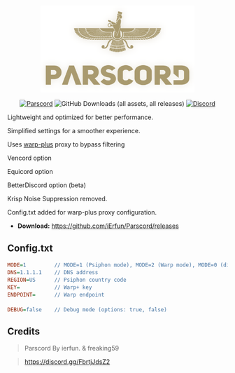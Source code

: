 <div align="center">

<a href="https://github.com/iErfun/Parscord"><img src="./assets/logo.png" alt="Parscord" style="width: 70%"/></a>

[![Parscord](https://img.shields.io/badge/Parscord-grey?style=flat-square)](https://github.com/Parscord/Parscord)
![GitHub Downloads (all assets, all releases)](https://img.shields.io/github/downloads/iErfun/Parscord/total?style=flat-square&color=gray)
[![Discord](https://img.shields.io/discord/1266760643692859402?style=flat-square&logo=discord&logoColor=white&label=Discord&color=768AD4&)](https://discord.gg/FFbrtjJdsZ2)

</div>

Lightweight and optimized for better performance.

Simplified settings for a smoother experience.

Uses [warp-plus](https://github.com/bepass-org/warp-plus) proxy to bypass filtering

Vencord option

Equicord option

BetterDiscord option (beta)

Krisp Noise Suppression removed.

Config.txt added for warp-plus proxy configuration.

* **Download:** https://github.com/iErfun/Parscord/releases

## Config.txt
```ini
MODE=1         // MODE=1 (Psiphon mode), MODE=2 (Warp mode), MODE=0 (disable proxy) 
DNS=1.1.1.1    // DNS address
REGION=US      // Psiphon country code
KEY=           // Warp+ key
ENDPOINT=      // Warp endpoint

DEBUG=false    // Debug mode (options: true, false)
```

## Credits
> Parscord By ierfun. & freaking59

> https://discord.gg/FbrtjJdsZ2
